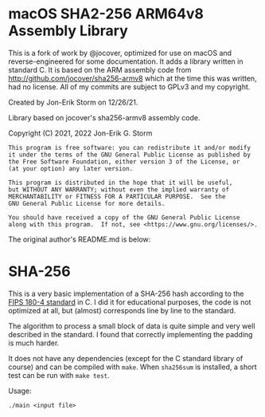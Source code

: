# macOS SHA2-256 ARM64v8 Assembly Library

This is a fork of work by @jocover, optimized for use on macOS and reverse-engineered for some documentation. It adds a library
written in standard C. It is based on the ARM assembly code from http://github.com/jocover/sha256-armv8 which
at the time this was written, had no license. All of my commits are subject to GPLv3 and my copyright.


Created by Jon-Erik Storm on 12/26/21.

Library based on jocover's sha256-armv8 assembly code.

Copyright (C) 2021, 2022 Jon-Erik G. Storm

    This program is free software: you can redistribute it and/or modify
    it under the terms of the GNU General Public License as published by
    the Free Software Foundation, either version 3 of the License, or
    (at your option) any later version.

    This program is distributed in the hope that it will be useful,
    but WITHOUT ANY WARRANTY; without even the implied warranty of
    MERCHANTABILITY or FITNESS FOR A PARTICULAR PURPOSE.  See the
    GNU General Public License for more details.

    You should have received a copy of the GNU General Public License
    along with this program.  If not, see <https://www.gnu.org/licenses/>.

The original author's README.md is below:

# SHA-256

This is a very basic implementation of a SHA-256 hash according to the [FIPS
180-4 standard](http://csrc.nist.gov/publications/fips/fips180-4/fips-180-4.pdf)
in C. I did it for educational purposes, the code is not optimized at all, but
(almost) corresponds line by line to the standard.

The algorithm to process a small block of data is quite simple and very well
described in the standard. I found that correctly implementing the padding is
much harder.

It does not have any dependencies (except for the C standard library of course)
and can be compiled with `make`. When `sha256sum` is installed, a short test can
be run with `make test`.

Usage:

```
./main <input file>
```
